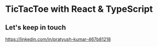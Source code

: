 # TicTacToe with React & TypeScript

## Let's keep in touch
https://linkedin.com/in/pratyush-kumar-467b81218






